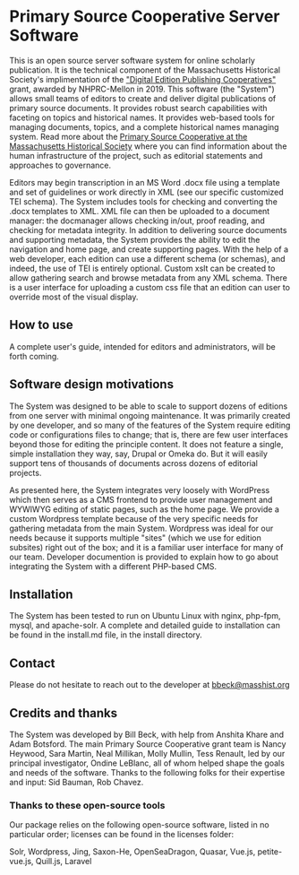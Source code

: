 # Primary Source Cooperative Server Software

This is an open source server software system for online scholarly publication. It is the technical component of the Massachusetts Historical Society's implimentation of the ["Digital Edition Publishing Cooperatives"](https://www.archives.gov/nhprc/announcement/depc) grant, awarded by NHPRC-Mellon in 2019. This software (the "System") allows small teams of editors to create and deliver digital publications of primary source documents. It provides robust search capabilities with faceting on topics and historical names. It provides web-based tools for managing documents, topics, and a complete historical names managing system. Read more about the [Primary Source Cooperative at the Massachusetts Historical Society](https://www.primarysourcecoop.org) where you can find information about the human infrastructure of the project, such as editorial statements and approaches to governance.

Editors may begin transcription in an MS Word .docx file using a template and set of guidelines or work directly in XML (see our specific customized TEI schema). The System includes tools for checking and converting the .docx templates to XML. XML file can then be uploaded to a document manager: the docmanager allows checking in/out, proof reading, and checking for metadata integrity. In addition to delivering source documents and supporting metadata, the System provides the ability to edit the navigation and home page, and create supporting pages. With the help of a web developer, each edition can use a different schema (or schemas), and indeed, the use of TEI is entirely optional. Custom xslt can be created to allow gathering search and browse metadata from any XML schema. There is a user interface for uploading a custom css file that an edition can user to override most of the visual display. 

## How to use

A complete user's guide, intended for editors and administrators, will be forth coming.

## Software design motivations

The System was designed to be able to scale to support dozens of editions from one server with minimal ongoing maintenance. It was primarily created by one developer, and so many of the features of the System require editing code or configurations files to change; that is, there are few user interfaces beyond those for editing the principle content. It does not feature a single, simple installation they way, say, Drupal or Omeka do. But it will easily support tens of thousands of documents across dozens of editorial projects. 

As presented here, the System integrates very loosely with WordPress which then serves as a CMS frontend to provide user management and WYWIWYG editing of static pages, such as the home page. We provide a custom Wordpress template because of the very specific needs for gathering metadata from the main System. Wordpress was ideal for our needs because it supports multiple "sites" (which we use for edition subsites) right out of the box; and it is a familiar user interface for many of our team. Developer documention is provided to explain how to go about integrating the System with a different PHP-based CMS.

## Installation 

The System has been tested to run on Ubuntu Linux with nginx, php-fpm, mysql, and apache-solr. A complete and detailed guide to installation can be found in the install.md file, in the install directory.

## Contact

Please do not hesitate to reach out to the developer at bbeck@masshist.org

## Credits and thanks

The System was developed by Bill Beck, with help from Anshita Khare and Adam Botsford. The main Primary Source Cooperative grant team is Nancy Heywood, Sara Martin, Neal Millikan, Molly Mullin, Tess Renault, led by our principal investigator, Ondine LeBlanc, all of whom helped shape the goals and needs of the software. Thanks to the following folks for their expertise and input: Sid Bauman, Rob Chavez.

### Thanks to these open-source tools

Our package relies on the following open-source software, listed in no particular order; licenses can be found in the licenses folder:

Solr, Wordpress, Jing, Saxon-He, OpenSeaDragon, Quasar, Vue.js, petite-vue.js, Quill.js, Laravel

